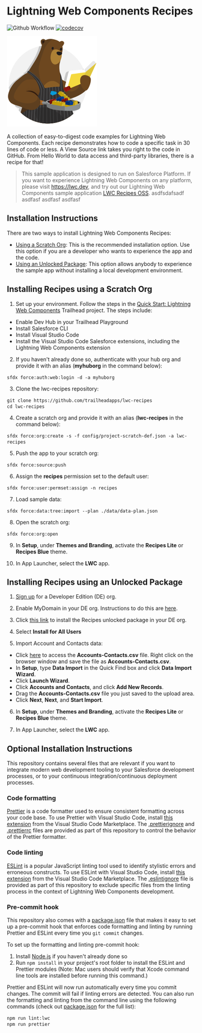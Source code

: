 # Lightning Web Components Recipes

![Github Workflow](https://github.com/muenzpraeger/test123/workflows/Salesforce%20DX%20CI/badge.svg) [![codecov](https://codecov.io/gh/trailheadapps/lwc-recipes/branch/master/graph/badge.svg)](https://codecov.io/gh/trailheadapps/lwc-recipes)

![recipes-logo](recipes-logo.png)

A collection of easy-to-digest code examples for Lightning Web Components. Each recipe demonstrates how to code a specific task in 30 lines of code or less. A View Source link takes you right to the code in GitHub. From Hello World to data access and third-party libraries, there is a recipe for that!

> This sample application is designed to run on Salesforce Platform. If you want to experience Lightning Web Components on any platform, please visit https://lwc.dev, and try out our Lightning Web Components sample application [LWC Recipes OSS](https://github.com/trailheadapps/lwc-recipes-oss).
> asdfsdafsadf
> asdfasf
> asdfasf
> asdfasf

## Installation Instructions

There are two ways to install Lightning Web Components Recipes:

-   [Using a Scratch Org](#installing-recipes-using-a-scratch-org): This is the recommended installation option. Use this option if you are a developer who wants to experience the app and the code.
-   [Using an Unlocked Package](#installing-recipes-using-an-unlocked-package): This option allows anybody to experience the sample app without installing a local development environment.

## Installing Recipes using a Scratch Org

1. Set up your environment. Follow the steps in the [Quick Start: Lightning Web Components](https://trailhead.salesforce.com/content/learn/projects/quick-start-lightning-web-components/) Trailhead project. The steps include:

-   Enable Dev Hub in your Trailhead Playground
-   Install Salesforce CLI
-   Install Visual Studio Code
-   Install the Visual Studio Code Salesforce extensions, including the Lightning Web Components extension

2. If you haven't already done so, authenticate with your hub org and provide it with an alias (**myhuborg** in the command below):

```
sfdx force:auth:web:login -d -a myhuborg
```

3. Clone the lwc-recipes repository:

```
git clone https://github.com/trailheadapps/lwc-recipes
cd lwc-recipes
```

4. Create a scratch org and provide it with an alias (**lwc-recipes** in the command below):

```
sfdx force:org:create -s -f config/project-scratch-def.json -a lwc-recipes
```

5. Push the app to your scratch org:

```
sfdx force:source:push
```

6. Assign the **recipes** permission set to the default user:

```
sfdx force:user:permset:assign -n recipes
```

7. Load sample data:

```
sfdx force:data:tree:import --plan ./data/data-plan.json
```

8. Open the scratch org:

```
sfdx force:org:open
```

9. In **Setup**, under **Themes and Branding**, activate the **Recipes Lite** or **Recipes Blue** theme.

10. In App Launcher, select the **LWC** app.

## Installing Recipes using an Unlocked Package

1. [Sign up](https://developer.salesforce.com/signup) for a Developer Edition (DE) org.

2. Enable MyDomain in your DE org. Instructions to do this are [here](https://trailhead.salesforce.com/modules/identity_login/units/identity_login_my_domain).

3. Click [this link](https://login.salesforce.com/packaging/installPackage.apexp?p0=04tB0000000OEEdIAO) to install the Recipes unlocked package in your DE org.

4. Select **Install for All Users**

5. Import Account and Contacts data:

-   Click [here](https://raw.githubusercontent.com/trailheadapps/lwc-recipes/master/data/Accounts-Contacts.csv) to access the **Accounts-Contacts.csv** file. Right click on the browser window and save the file as **Accounts-Contacts.csv**.
-   In **Setup**, type **Data Import** in the Quick Find box and click **Data Import Wizard**.
-   Click **Launch Wizard**.
-   Click **Accounts and Contacts**, and click **Add New Records**.
-   Drag the **Accounts-Contacts.csv** file you just saved to the upload area.
-   Click **Next**, **Next**, and **Start Import**.

6. In **Setup**, under **Themes and Branding**, activate the **Recipes Lite** or **Recipes Blue** theme.

7. In App Launcher, select the **LWC** app.

## Optional Installation Instructions

This repository contains several files that are relevant if you want to integrate modern web development tooling to your Salesforce development processes, or to your continuous integration/continuous deployment processes.

### Code formatting

[Prettier](https://prettier.io/) is a code formatter used to ensure consistent formatting across your code base. To use Prettier with Visual Studio Code, install [this extension](https://marketplace.visualstudio.com/items?itemName=esbenp.prettier-vscode) from the Visual Studio Code Marketplace. The [.prettierignore](/.prettierignore) and [.prettierrc](/.prettierrc) files are provided as part of this repository to control the behavior of the Prettier formatter.

### Code linting

[ESLint](https://eslint.org/) is a popular JavaScript linting tool used to identify stylistic errors and erroneous constructs. To use ESLint with Visual Studio Code, install [this extension](https://marketplace.visualstudio.com/items?itemName=salesforce.salesforcedx-vscode-lwc) from the Visual Studio Code Marketplace. The [.eslintignore](/.eslintignore) file is provided as part of this repository to exclude specific files from the linting process in the context of Lightning Web Components development.

### Pre-commit hook

This repository also comes with a [package.json](./package.json) file that makes it easy to set up a pre-commit hook that enforces code formatting and linting by running Prettier and ESLint every time you `git commit` changes.

To set up the formatting and linting pre-commit hook:

1. Install [Node.js](https://nodejs.org) if you haven't already done so
2. Run `npm install` in your project's root folder to install the ESLint and Prettier modules (Note: Mac users should verify that Xcode command line tools are installed before running this command.)

Prettier and ESLint will now run automatically every time you commit changes. The commit will fail if linting errors are detected. You can also run the formatting and linting from the command line using the following commands (check out [package.json](./package.json) for the full list):

```
npm run lint:lwc
npm run prettier
```
